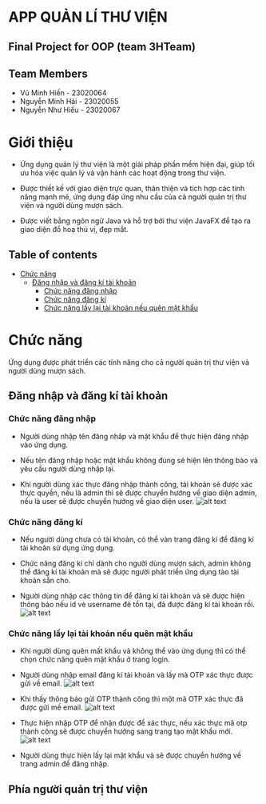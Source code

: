 # APP QUẢN LÍ THƯ VIỆN  

## Final Project for OOP (team 3HTeam)

## Team Members
- Vũ Minh Hiến - 23020064
- Nguyễn Minh Hải - 23020055
- Nguyễn Như Hiếu - 23020067

# Giới thiệu
- Ứng dụng quản lý thư viện là một giải pháp phần mềm hiện đại, giúp tối ưu hóa việc quản lý và vận hành các hoạt động trong thư viện.

- Được thiết kế với giao diện trực quan, thân thiện và tích hợp các tính năng mạnh mẽ, ứng dụng đáp ứng nhu cầu của cả người quản trị thư viện và người dùng mượn sách.

- Được viết bằng ngôn ngữ Java và hỗ trợ bởi thư viện JavaFX để tạo ra giao diện đồ hoạ thú vị, đẹp mắt.

## Table of contents
- [Chức năng](#Chức-năng)
  - [Đăng nhập và đăng kí tài khoản](#Đăng-nhập-và-đăng-kí-tài-khoản)
    - [Chức năng đăng nhập](#Chức-năng-đăng-nhập)
    - [Chức năng đăng kí](#Chức-năng-đăng-kí)
    - [Chức năng lấy lại tài khoản nếu quên mật khẩu](#Chức-năng-lấy-lại-tài-khoản-nếu-quên-mật-khẩu)

# Chức năng
Ứng dụng được phát triển các tính năng cho cả người quản trị thư viện và người dùng mượn sách.
## Đăng nhập và đăng kí tài khoản
### Chức năng đăng nhập
- Người dùng nhập tên đăng nhâp và mật khẩu để thực hiện đăng nhập vào ứng dụng.

- Nếu tên đăng nhập hoặc mật khẩu không đúng sẽ hiện lên thông bào và yêu cầu người dùng nhập lại.

- Khi người dùng xác thực đăng nhập thành công, tài khoản sẽ được xác thực quyền, nếu là admin thì sẽ được chuyển hướng về giao diện admin, nếu là user sẽ được chuyển hướng về giao diện user.
![alt text](image.png)

### Chức năng đăng kí
- Nếu người dùng chưa có tài khoản, có thể vàn trang đăng kí để đăng kí tài khoản sử dụng ứng dụng.

- Chức năng đăng kí chỉ dành cho người dùng mượn sách, admin không thể đăng kí tài khoản mà sẽ được người phát triển ứng dụng tào tài khoản sẵn cho.

- Người dùng nhập các thông tin để đăng kí tài khoản và sẽ được hiện thông báo nếu id vè username đẽ tồn tại, đã được đăng kí tài khoản rồi.
![alt text](image-1.png)

### Chức năng lấy lại tài khoản nếu quên mật khẩu

- Khi người dùng quên mất khẩu và không thể vào ứng dụng thì có thể chọn chức năng quên mật khẩu ở trang login.

- Người dùng nhập email đăng kí tài khoản và lấy mà OTP xác thực được gửi về email.
![alt text](image-2.png)

- Khi thấy thông báo gửi OTP thành công thì một mã OTP xác thực đã được gửi mề email.
![alt text](image-3.png)

- Thực hiện nhập OTP để nhận được để xác thực, nếu xác thực mã otp thành công sẽ được chuyển hướng sang trang tạo mật khẩu mới.
![alt text](image-4.png)

- Người dùng thực hiện lấy lại mật khẩu và sẽ được chuyển hướng về trang admin để đăng nhập.

## Phía người quản trị thư viện